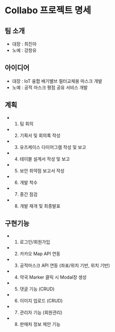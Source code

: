 # Collabo 프로젝트 명세

## 팀 소개

- 대장 : 최진아
- 노예 : 강창유

## 아이디어

- 대장 : IoT 융합 배기밸브 필터교체용 마스크 개발
- 노예 : 공적 마스크 평점 공유 서비스 개발

## 계획

- 1. 팀 회의
- 2. 기획서 및 회의록 작성
- 3. 유즈케이스 다이어그램 작성 및 보고
- 4. 테이블 설계서 작성 및 보고
- 5. 보안 취약점 보고서 작성
- 6. 개발 착수
- 7. 중간 점검
- 8. 개발 재개 및 최종발표

## 구현기능

- 1. 로그인/회원가입
- 2. 카카오 Map API 연동
- 3. 공적마스크 API 연동 (좌표/위치 기반, 위치 기반)
- 4. 약국 Marker 클릭 시 Modal창 생성
- 5. 댓글 기능 (CRUD)
- 6. 이미지 업로드 (CRUD)
- 7. 관리자 기능 (회원관리)
- 8. 판매처 정보 제안 기능
